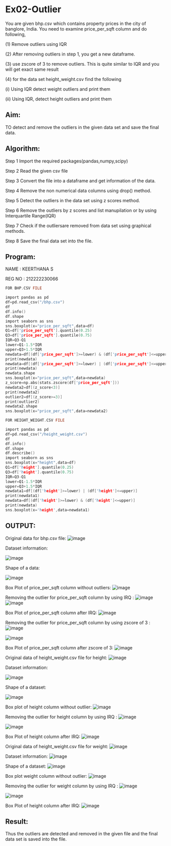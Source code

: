 # Ex02-Outlier
You are given bhp.csv which contains property prices in the city of banglore, India. You need to examine price_per_sqft column and do following,

(1) Remove outliers using IQR

(2) After removing outliers in step 1, you get a new dataframe.

(3) use zscore of 3 to remove outliers. This is quite similar to IQR and you will get exact same result

(4) for the data set height_weight.csv find the following

(i) Using IQR detect weight outliers and print them

(ii) Using IQR, detect height outliers and print them

## Aim:
TO detect and remove the outliers in the given data set and save the final data.

## Algorithm:
Step 1 Import the required packages(pandas,numpy,scipy)

Step 2 Read the given csv file

Step 3 Convert the file into a dataframe and get information of the data.

Step 4 Remove the non numerical data columns using drop() method.

Step 5 Detect the outliers in the data set using z scores method.

Step 6 Remove the outliers by z scores and list manupilation or by using Interquartile Range(IQR)

Step 7 Check if the outliersare removed from data set using graphical methods.

Step 8 Save the final data set into the file.

## Program:
NAME : KEERTHANA S

REG NO : 212222230066
```C
FOR BHP.CSV FILE

import pandas as pd
df=pd.read_csv("/bhp.csv")
df
df.info()
df.shape
import seaborn as sns
sns.boxplot(x="price_per_sqft",data=df)
Q1=df['price_per_sqft'].quantile(0.25)
Q3=df['price_per_sqft'].quantile(0.75)
IQR=Q3-Q1
lower=Q1-1.5*IQR
upper=Q3+1.5*IQR
newdata=df[(df['price_per_sqft']>=lower) & (df['price_per_sqft']<=upper)]
print(newdata)
newdata=df[(df['price_per_sqft']>=lower) | (df['price_per_sqft']<=upper)]
print(newdata)
newdata.shape
sns.boxplot(x="price_per_sqft",data=newdata)
z_score=np.abs(stats.zscore(df['price_per_sqft']))
newdata2=df[(z_score<3)]
print(newdata2)
outlier2=df[(z_score>=3)]
print(outlier2)
newdata2.shape
sns.boxplot(x="price_per_sqft",data=newdata2)

FOR HEIGHT_WEIGHT.CSV FILE

import pandas as pd
df=pd.read_csv("/height_weight.csv")
df
df.info()
df.shape
df.describe()
import seaborn as sns
sns.boxplot(x="height",data=df)
Q1=df['height'].quantile(0.25)
Q3=df['height'].quantile(0.75)
IQR=Q3-Q1
lower=Q1-1.5*IQR
upper=Q3+1.5*IQR
newdata1=df[(df['height']>=lower) | (df['height']<=upper)]
print(newdata1)
newdata=df[(df['height']>=lower) & (df['height']<=upper)]
print(newdata)
sns.boxplot(x='height',data=newdata1)
```
## OUTPUT:
Original data for bhp.csv file:
![image](https://github.com/Keerthanasampathkumar/ODD2023---Datascience---Ex-02/assets/119477890/483db17f-65ea-48da-a4eb-565dc13b9f42)

Dataset information:

![image](https://github.com/Keerthanasampathkumar/ODD2023---Datascience---Ex-02/assets/119477890/628fa0f8-d843-4417-8105-9251ed87542b)

Shape of a data:

![image](https://github.com/Keerthanasampathkumar/ODD2023---Datascience---Ex-02/assets/119477890/b57a7bf5-dde2-439e-aa37-d7612fd5cf2a)

Box Plot of price_per_sqft column without outliers:
![image](https://github.com/Keerthanasampathkumar/ODD2023---Datascience---Ex-02/assets/119477890/c1604a39-f8bf-4d40-8976-2b80382747c6)

Removing the outlier for price_per_sqft column by using IRQ :
![image](https://github.com/Keerthanasampathkumar/ODD2023---Datascience---Ex-02/assets/119477890/5a544fdd-b038-470d-b007-1a372cb9a28a)
![image](https://github.com/Keerthanasampathkumar/ODD2023---Datascience---Ex-02/assets/119477890/efddbd34-cee5-41bd-80a9-ce4045440b3f)

Box Plot of price_per_sqft column after IRQ:
![image](https://github.com/Keerthanasampathkumar/ODD2023---Datascience---Ex-02/assets/119477890/225fa4c6-ba0a-475d-9fe4-805624dc9f5d)

Removing the outlier for price_per_sqft column by using zscore of 3 :
![image](https://github.com/Keerthanasampathkumar/ODD2023---Datascience---Ex-02/assets/119477890/1f4639fe-4d73-4377-a5e6-c7f432871039)

![image](https://github.com/Keerthanasampathkumar/ODD2023---Datascience---Ex-02/assets/119477890/64ec03f8-07e3-4c73-843b-f87876e92eef)

Box Plot of price_per_sqft column after zscore of 3:
![image](https://github.com/Keerthanasampathkumar/ODD2023---Datascience---Ex-02/assets/119477890/3ad47060-6318-4217-acaf-a8061ee9af33)

Original data of height_weight.csv file for height:
![image](https://github.com/Keerthanasampathkumar/ODD2023---Datascience---Ex-02/assets/119477890/79c7f351-7080-40c9-ac21-438dde0a6d19)

Dataset information:

![image](https://github.com/Keerthanasampathkumar/ODD2023---Datascience---Ex-02/assets/119477890/729a31e0-eef9-4e0f-80f4-759ac197acf7)

Shape of a dataset:

![image](https://github.com/Keerthanasampathkumar/ODD2023---Datascience---Ex-02/assets/119477890/8edcea6d-6b95-4f3b-a713-9a6077f0277a)


Box plot of height column without outlier:
![image](https://github.com/Keerthanasampathkumar/ODD2023---Datascience---Ex-02/assets/119477890/1e7ad805-3511-4275-abcc-9a5c99f16bdf)

Removing the outlier for height column by using IRQ :
![image](https://github.com/Keerthanasampathkumar/ODD2023---Datascience---Ex-02/assets/119477890/6a3fc22d-fcae-487e-8e41-6b8f19c15094)

![image](https://github.com/Keerthanasampathkumar/ODD2023---Datascience---Ex-02/assets/119477890/2c2caeab-deff-4361-9101-87a291146e1e)

Box Plot of height column after IRQ:
![image](https://github.com/Keerthanasampathkumar/ODD2023---Datascience---Ex-02/assets/119477890/6471fdc3-243e-4af1-963e-715d89549848)

Original data of height_weight.csv file for weight:
![image](https://github.com/Keerthanasampathkumar/ODD2023---Datascience---Ex-02/assets/119477890/cfc4293d-2a35-443c-a0da-ad23efe533b0)

Dataset information:
![image](https://github.com/Keerthanasampathkumar/ODD2023---Datascience---Ex-02/assets/119477890/76384c92-af1d-46d5-856b-60f091c06798)

Shape of a dataset:
![image](https://github.com/Keerthanasampathkumar/ODD2023---Datascience---Ex-02/assets/119477890/2069a380-d230-4e76-b0be-a915316e4306)

Box plot weight column without outlier:
![image](https://github.com/Keerthanasampathkumar/ODD2023---Datascience---Ex-02/assets/119477890/999ce487-d9f8-4aa0-9053-d5071c5e851c)

Removing the outlier for weight column by using IRQ :
![image](https://github.com/Keerthanasampathkumar/ODD2023---Datascience---Ex-02/assets/119477890/2d4495f9-c7e9-4eb8-8b4b-a5874cdb5b2f)

![image](https://github.com/Keerthanasampathkumar/ODD2023---Datascience---Ex-02/assets/119477890/0db57522-f7b7-4aa3-8b57-656dad5ac256)

Box Plot of height column after IRQ:
![image](https://github.com/Keerthanasampathkumar/ODD2023---Datascience---Ex-02/assets/119477890/1e88f828-e589-4123-a4b7-7831b4aded5d)

## Result:
Thus the outliers are detected and removed in the given file and the final data set is saved into the file.

